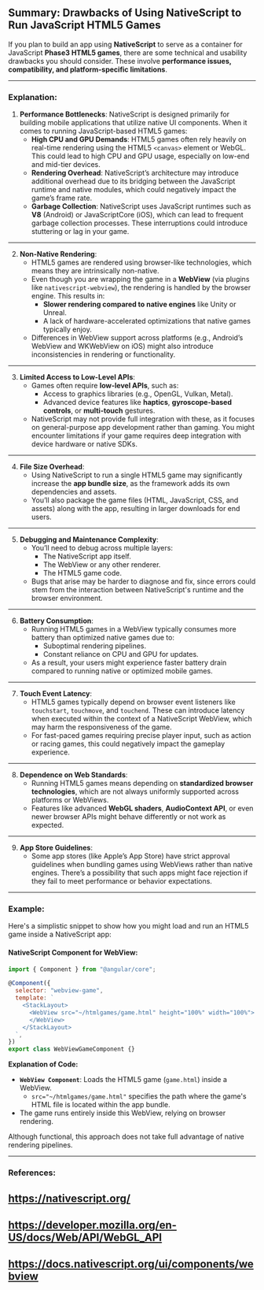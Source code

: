 ## Summary: Drawbacks of Using NativeScript to Run JavaScript HTML5 Games <br>
If you plan to build an app using **NativeScript** to serve as a container for JavaScript **Phase3 HTML5 games**, there are some technical and usability drawbacks you should consider. These involve **performance issues, compatibility, and platform-specific limitations**.

---

### Explanation:
1. **Performance Bottlenecks**: 
   NativeScript is designed primarily for building mobile applications that utilize native UI components. When it comes to running JavaScript-based HTML5 games:
   - **High CPU and GPU Demands**: HTML5 games often rely heavily on real-time rendering using the HTML5 `<canvas>` element or WebGL. This could lead to high CPU and GPU usage, especially on low-end and mid-tier devices.
   - **Rendering Overhead**: NativeScript’s architecture may introduce additional overhead due to its bridging between the JavaScript runtime and native modules, which could negatively impact the game’s frame rate.
   - **Garbage Collection**: NativeScript uses JavaScript runtimes such as **V8** (Android) or JavaScriptCore (iOS), which can lead to frequent garbage collection processes. These interruptions could introduce stuttering or lag in your game.

---

2. **Non-Native Rendering**:
   - HTML5 games are rendered using browser-like technologies, which means they are intrinsically non-native. 
   - Even though you are wrapping the game in a **WebView** (via plugins like `nativescript-webview`), the rendering is handled by the browser engine. This results in:
     - **Slower rendering compared to native engines** like Unity or Unreal.
     - A lack of hardware-accelerated optimizations that native games typically enjoy.
   - Differences in WebView support across platforms (e.g., Android’s WebView and WKWebView on iOS) might also introduce inconsistencies in rendering or functionality.

---

3. **Limited Access to Low-Level APIs**:
   - Games often require **low-level APIs**, such as:
     - Access to graphics libraries (e.g., OpenGL, Vulkan, Metal).
     - Advanced device features like **haptics**, **gyroscope-based controls**, or **multi-touch** gestures.
   - NativeScript may not provide full integration with these, as it focuses on general-purpose app development rather than gaming. You might encounter limitations if your game requires deep integration with device hardware or native SDKs.

---

4. **File Size Overhead**:
   - Using NativeScript to run a single HTML5 game may significantly increase the **app bundle size**, as the framework adds its own dependencies and assets.
   - You’ll also package the game files (HTML, JavaScript, CSS, and assets) along with the app, resulting in larger downloads for end users.

---

5. **Debugging and Maintenance Complexity**:
   - You’ll need to debug across multiple layers:
     - The NativeScript app itself.
     - The WebView or any other renderer.
     - The HTML5 game code.
   - Bugs that arise may be harder to diagnose and fix, since errors could stem from the interaction between NativeScript's runtime and the browser environment.

---

6. **Battery Consumption**:
   - Running HTML5 games in a WebView typically consumes more battery than optimized native games due to:
     - Suboptimal rendering pipelines.
     - Constant reliance on CPU and GPU for updates.
   - As a result, your users might experience faster battery drain compared to running native or optimized mobile games.

---

7. **Touch Event Latency**:
   - HTML5 games typically depend on browser event listeners like `touchstart`, `touchmove`, and `touchend`. These can introduce latency when executed within the context of a NativeScript WebView, which may harm the responsiveness of the game.
   - For fast-paced games requiring precise player input, such as action or racing games, this could negatively impact the gameplay experience.

---

8. **Dependence on Web Standards**:
   - Running HTML5 games means depending on **standardized browser technologies**, which are not always uniformly supported across platforms or WebViews.
   - Features like advanced **WebGL shaders**, **AudioContext API**, or even newer browser APIs might behave differently or not work as expected.

---

9. **App Store Guidelines**:
   - Some app stores (like Apple’s App Store) have strict approval guidelines when bundling games using WebViews rather than native engines. There’s a possibility that such apps might face rejection if they fail to meet performance or behavior expectations.

---

### Example:
Here's a simplistic snippet to show how you might load and run an HTML5 game inside a NativeScript app:

#### NativeScript Component for WebView:
```javascript
import { Component } from "@angular/core";

@Component({
  selector: "webview-game",
  template: `
    <StackLayout>
      <WebView src="~/htmlgames/game.html" height="100%" width="100%">
      </WebView>
    </StackLayout>
  `,
})
export class WebViewGameComponent {}
```

**Explanation of Code:**
- **`WebView Component`**: Loads the HTML5 game (`game.html`) inside a WebView.
  - `src="~/htmlgames/game.html"` specifies the path where the game's HTML file is located within the app bundle.
- The game runs entirely inside this WebView, relying on browser rendering.

Although functional, this approach does not take full advantage of native rendering pipelines.

---

### References:
## https://nativescript.org/
## https://developer.mozilla.org/en-US/docs/Web/API/WebGL_API
## https://docs.nativescript.org/ui/components/webview